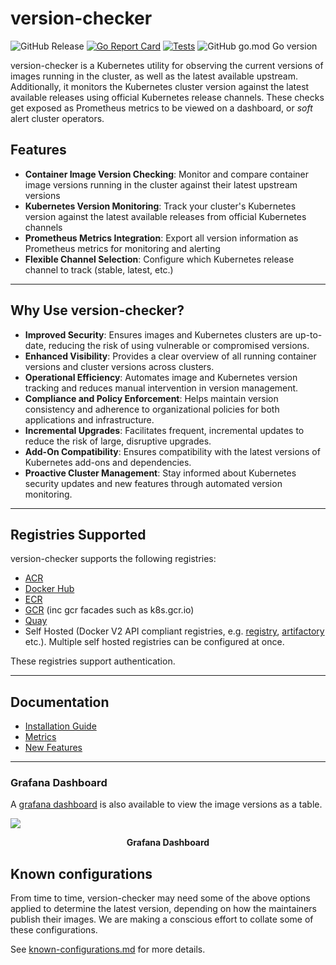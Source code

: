 # version-checker

![GitHub Release](https://img.shields.io/github/v/release/jetstack/version-checker)
[![Go Report Card](https://goreportcard.com/badge/github.com/jetstack/version-checker)](https://goreportcard.com/report/github.com/jetstack/version-checker)
[![Tests](https://github.com/jetstack/version-checker/actions/workflows/build-test.yaml/badge.svg)](https://github.com/jetstack/version-checker/actions/workflows/build-test.yaml?query=branch%3Amain)
![GitHub go.mod Go version](https://img.shields.io/github/go-mod/go-version/jetstack/version-checker)

version-checker is a Kubernetes utility for observing the current versions of
images running in the cluster, as well as the latest available upstream. Additionally,
it monitors the Kubernetes cluster version against the latest available releases
using official Kubernetes release channels. These checks get exposed as Prometheus
metrics to be viewed on a dashboard, or _soft_ alert cluster operators.

## Features

- **Container Image Version Checking**: Monitor and compare container image versions running in the cluster against their latest upstream versions
- **Kubernetes Version Monitoring**: Track your cluster's Kubernetes version against the latest available releases from official Kubernetes channels
- **Prometheus Metrics Integration**: Export all version information as Prometheus metrics for monitoring and alerting
- **Flexible Channel Selection**: Configure which Kubernetes release channel to track (stable, latest, etc.)

---

## Why Use version-checker?

- **Improved Security**: Ensures images and Kubernetes clusters are up-to-date, reducing the risk of using vulnerable or compromised versions.
- **Enhanced Visibility**: Provides a clear overview of all running container versions and cluster versions across clusters.
- **Operational Efficiency**: Automates image and Kubernetes version tracking and reduces manual intervention in version management.
- **Compliance and Policy Enforcement**: Helps maintain version consistency and adherence to organizational policies for both applications and infrastructure.
- **Incremental Upgrades**: Facilitates frequent, incremental updates to reduce the risk of large, disruptive upgrades.
- **Add-On Compatibility**: Ensures compatibility with the latest versions of Kubernetes add-ons and dependencies.
- **Proactive Cluster Management**: Stay informed about Kubernetes security updates and new features through automated version monitoring.

---

## Registries Supported

version-checker supports the following registries:

- [ACR](https://azure.microsoft.com/en-us/services/container-registry/)
- [Docker Hub](https://hub.docker.com/)
- [ECR](https://aws.amazon.com/ecr/)
- [GCR](https://cloud.google.com/container-registry/) (inc gcr facades such as k8s.gcr.io)
- [Quay](https://quay.io/)
- Self Hosted (Docker V2 API compliant registries, e.g.
  [registry](https://hub.docker.com/_/registry),
  [artifactory](https://jfrog.com/artifactory/) etc.). Multiple self hosted
  registries can be configured at once.

These registries support authentication.

---

## Documentation

- [Installation Guide](docs/installation.md)
- [Metrics](docs/metrics.md)
- [New Features](docs/new_features.md)

---

### Grafana Dashboard

A [grafana dashboard](https://grafana.com/grafana/dashboards/12833) is also
available to view the image versions as a table.

![](img/grafana.jpg)
<center></center>
<p align="center">
  <b>Grafana Dashboard</b><br>
</p>

## Known configurations

From time to time, version-checker may need some of the above options applied to determine the latest version,
depending on how the maintainers publish their images. We are making a conscious effort to collate some of these configurations.

See [known-configurations.md](../known-configurations.md) for more details.
